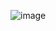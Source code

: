 ![image](https://github.com/asad-sharif/passenger-counter/assets/143790420/cbbb8205-8abc-4f74-b4a5-7072e2f0ea5b)
